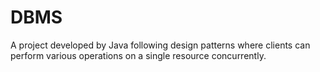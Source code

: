 # DBMS
A project developed by Java following design patterns where clients can perform various operations on a single resource concurrently.
